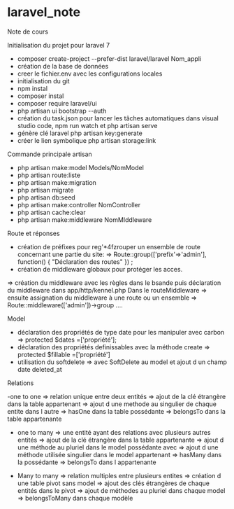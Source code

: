 # laravel_note
Note de cours

Initialisation du projet pour laravel 7

- composer create-project --prefer-dist laravel/laravel Nom_appli
- création de la base de données
- creer le fichier.env avec les configurations locales
- initialisation du git
- npm instal
- composer instal
- composer require laravel/ui
- php artisan ui bootstrap --auth
- création du task.json pour lancer les tâches automatiques dans visual studio code, npm run watch et php artisan serve
- génère clé laravel php artisan key:generate
- créer le lien symbolique php artisan storage:link

Commande principale artisan 

- php artisan make:model Models/NomModel
- php artisan route:liste
- php artisan make:migration
- php artisan migrate
- php artisan db:seed
- php artisan make:controller NomController
- php artisan cache:clear
- php artisan make:middleware NomMIddleware

Route et réponses

- création de préfixes pour reg'*4fzrouper un ensemble de route concernant une partie du site:
=> Route::group(['prefix'=>'admin'], function() {
    "Déclaration des routes"
}) ;
- création de middleware globaux pour protéger les acces. 

=> création du middleware avec les règles dans le bsande puis déclaration du middleware dans app/http/kennel.php
Dans le routeMiddleware
=> ensuite assignation du middleware à une route ou un ensemble
=> Route::middleware(['admin'])->group .... 

Model

- déclaration des propriétés de type date pour les manipuler avec carbon 
=> protected $dates =['propriété'];
- déclaration des propriétés definissables avec la méthode create
=> protected $fillable =['propriété']
- utilisation du softdelete
=> avec SoftDelete au model et ajout d un champ date deleted_at

Relations

-one to one
=> relation unique entre deux entités 
=> ajout de la clé étrangère dans la table appartenant
=> ajout d une methode au singulier de chaque entite dans l autre
=> hasOne dans la table possédante
=> belongsTo dans la table appartenante

- one to many
=> une entité ayant des relations avec plusieurs autres entités
=> ajout de la clé étrangère dans la table appartenante
=> ajout d une méthode au pluriel dans le model possédante avec 
=> ajout d une méthode utilisée singulier dans le model appartenant
=> hasMany dans la possédante
=> belongsTo dans l appartenante

- Many to many
=> relation multiples entre plusieurs entites
=> création d une table pivot sans model
=> ajout des clés étrangères de chaque entités dans le pivot
=> ajout de méthodes au pluriel dans chaque model
=> belongsToMany dans chaque modèle



